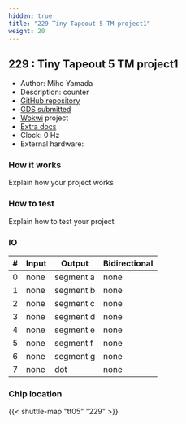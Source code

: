 ```yaml
---
hidden: true
title: "229 Tiny Tapeout 5 TM project1"
weight: 20
---
```


## 229 : Tiny Tapeout 5 TM project1

* Author: Miho Yamada
* Description: counter
* [GitHub repository](https://github.com/keropiyo/tt05-submission-template)
* [GDS submitted](https://github.com/keropiyo/tt05-submission-template/actions/runs/6755802645)
* [Wokwi](https://wokwi.com/projects/380465686251921409) project
* [Extra docs]()
* Clock: 0 Hz
* External hardware: 



### How it works

Explain how your project works


### How to test

Explain how to test your project


### IO

| # | Input        | Output       | Bidirectional      |
|---|--------------|--------------| -------------------|
| 0 | none  | segment a | none |
| 1 | none  | segment b | none |
| 2 | none  | segment c | none |
| 3 | none  | segment d | none |
| 4 | none  | segment e | none |
| 5 | none  | segment f | none |
| 6 | none  | segment g | none |
| 7 | none  | dot | none |

### Chip location

{{< shuttle-map "tt05" "229" >}}
